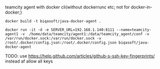 teamcity agent with docker cli(without dockerrunc etc; not for docker-in-docker;) 

`docker build -t biqasoft/java-docker-agent .`

`docker run -it -d -e SERVER_URL=192.168.1.140:8111 --name=teamcity-agent1 -v  /home/data/teamcity/agent1:/data/teamcity_agent/conf -v /var/run/docker.sock:/var/run/docker.sock -v /root/.docker/config.json:/root/.docker/config.json biqasoft/java-docker-agent`

TODO: use https://help.github.com/articles/github-s-ssh-key-fingerprints/ instead af allow all keys